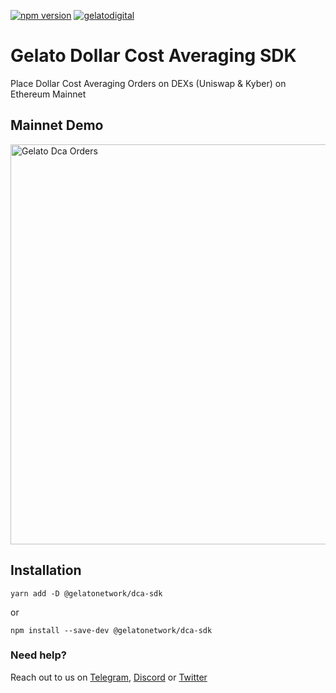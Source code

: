 [![npm version](https://badge.fury.io/js/%40gelatonetwork%2Flimit-orders-lib.svg)](https://badge.fury.io/js/%40gelatonetwork%2Flimit-orders-lib)
[![gelatodigital](https://circleci.com/gh/gelatodigital/limit-orders-lib.svg?style=shield)](https://app.circleci.com/pipelines/github/gelatodigital/limit-orders-lib)

# Gelato Dollar Cost Averaging SDK

Place Dollar Cost Averaging Orders on DEXs (Uniswap & Kyber) on Ethereum Mainnet

## Mainnet Demo

<a href="https://www.sorbet.finance/dca" target="_blank">
     <img src="https://i.imgur.com/66yH4SO.png"
          alt="Gelato Dca Orders"
          style="width: 640px;"
     />
</a>

## Installation

`yarn add -D @gelatonetwork/dca-sdk`

or

`npm install --save-dev @gelatonetwork/dca-sdk`

### Need help?

Reach out to us on [Telegram](https://t.me/therealgelatonetwork), [Discord](https://discord.gg/ApbA39BKyJ) or [Twitter](https://twitter.com/gelatonetwork)
